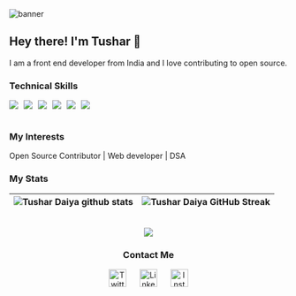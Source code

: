 <picture>
  <source media="(prefers-color-scheme: dark)" srcset="https://github.com/tushar-daiya/tushar-daiya/assets/108505673/6e1345e9-c83c-4906-b4d3-6cff1cbc5916">
  <source media="(prefers-color-scheme: light)" srcset="https://github.com/tushar-daiya/tushar-daiya/assets/108505673/e7f65af2-7d78-408e-a265-ad590b61f389">
  <img alt="banner" src="https://github.com/tushar-daiya/tushar-daiya/assets/108505673/6e1345e9-c83c-4906-b4d3-6cff1cbc5916">
</picture>

## Hey there! I'm Tushar 👋

I am a front end developer from India and I love contributing to open source.



### Technical Skills
<div style="display:flex; gap:10px">
<img src="https://img.shields.io/badge/React-20232A?style=flat&logo=react&logoColor=61DAFB"><img src="https://img.shields.io/badge/-NodeJS-black?style=flat&logo=node.js"> <img src="https://img.shields.io/badge/-MongoDB-yellow?style=flat&logo=mongoDB"><img src="https://img.shields.io/badge/JavaScript-F7DF1E?style=flat&logo=JavaScript&logoColor=white"> <img src="https://img.shields.io/badge/-Firebase-black?style=flat&logo=Firebase"> <img src="https://img.shields.io/badge/C%2B%2B-00599C?style=flat&logo=c%2B%2B&logoColor=white">
</div>
 <br />

### My Interests

Open Source Contributor | Web developer | DSA 


### My Stats
| ![Tushar Daiya github stats](https://github-readme-stats-mc4l.vercel.app/api?username=tushar-daiya\&rank_icon=percentile&show_icons=true&theme=tokyonight&show=reviews&border_radius=8) | ![Tushar Daiya GitHub Streak](https://github-readme-streak-stats.herokuapp.com/?user=tushar-daiya&theme=tokyonight&border_radius=8) |
| -- | -- |

<br>


<div align="center">
<img src="https://holopin.me/tushardaiya"/>

<div align="center">

### Contact Me


<p>
<a href="https://twitter.com/tushardaiya" rel="nofollow"><img alt="Twitter" src="https://github.com/tushar-daiya/tushar-daiya/assets/108505673/d413de6c-4778-4aff-90da-ac6971413124" style="width:32px" ></a>
<a href="https://www.linkedin.com/in/tushardaiya" rel="nofollow"><img alt="LinkedIn" src="https://github.com/tushar-daiya/tushar-daiya/assets/108505673/4a3ce5ae-bb69-476d-b7b7-e1fc57456fbd" style="width:32px; margin-left:20px" ></a> 
<a href="https://instagram.com/tushardaiya"><img alt="Instagram" src="https://github.com/tushar-daiya/tushar-daiya/assets/108505673/31ac7afd-d546-418c-abc3-ead6e1774a85" style="width:32px; margin-left:20px" ></a> 
</p>
</div>

